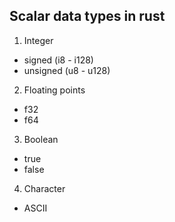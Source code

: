 ## Scalar data types in rust
1. Integer
  - signed (i8 - i128)
  - unsigned (u8 - u128)

2. Floating points
  - f32
  - f64

3. Boolean
  - true
  - false

4. Character
  - ASCII